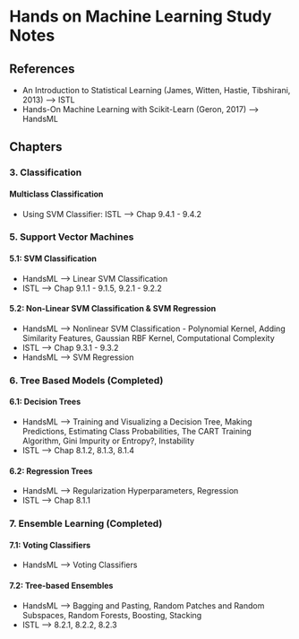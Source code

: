 # Hands on Machine Learning Study Notes

## References
- An Introduction to Statistical Learning (James, Witten, Hastie, Tibshirani, 2013) --> ISTL
- Hands-On Machine Learning with Scikit-Learn (Geron, 2017) --> HandsML
## Chapters
### 3. Classification
#### Multiclass Classification
- Using SVM Classifier: ISTL --> Chap 9.4.1 - 9.4.2

### 5. Support Vector Machines
#### 5.1: SVM Classification
- HandsML --> Linear SVM Classification
- ISTL --> Chap 9.1.1 - 9.1.5, 9.2.1 - 9.2.2
#### 5.2: Non-Linear SVM Classification & SVM Regression
- HandsML --> Nonlinear SVM Classification - Polynomial Kernel, Adding Similarity Features, Gaussian RBF Kernel, Computational Complexity
- ISTL --> Chap 9.3.1 - 9.3.2
- HandsML --> SVM Regression

### 6. Tree Based Models (Completed)
#### 6.1: Decision Trees
- HandsML --> Training and Visualizing a Decision Tree, Making Predictions, Estimating Class Probabilities, The CART Training Algorithm, Gini Impurity or Entropy?, Instability
- ISTL --> Chap 8.1.2, 8.1.3, 8.1.4
#### 6.2: Regression Trees
- HandsML --> Regularization Hyperparameters, Regression
- ISTL --> Chap 8.1.1

### 7. Ensemble Learning (Completed)
#### 7.1: Voting Classifiers
- HandsML --> Voting Classifiers
#### 7.2: Tree-based Ensembles 
- HandsML --> Bagging and Pasting, Random Patches and Random Subspaces, Random Forests, Boosting, Stacking
- ISTL --> 8.2.1, 8.2.2, 8.2.3

